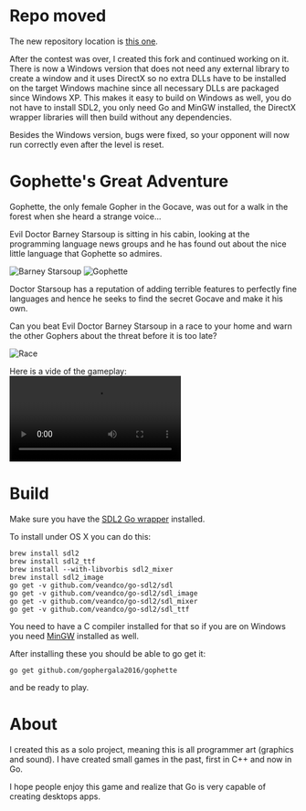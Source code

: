 # Repo moved

The new repository location is [this one](https://github.com/gonutz/gophette).

After the contest was over, I created this fork and continued working on it. There is now a Windows version that does not need any external library to create a window and it uses DirectX so no extra DLLs have to be installed on the target Windows machine since all necessary DLLs are packaged since Windows XP. This makes it easy to build on Windows as well, you do not have to install SDL2, you only need Go and MinGW installed, the DirectX wrapper libraries will then build without any dependencies.

Besides the Windows version, bugs were fixed, so your opponent will now run correctly even after the level is reset.

# Gophette's Great Adventure

Gophette, the only female Gopher in the Gocave, was out for a walk in the forest when she heard a strange voice...

Evil Doctor Barney Starsoup is sitting in his cabin, looking at the programming language news groups and he has found out about the nice little language that Gophette so admires.

![Barney Starsoup](https://raw.githubusercontent.com/gophergala2016/gophette/master/screenshots/barney_starsoup.png)
![Gophette](https://raw.githubusercontent.com/gophergala2016/gophette/master/screenshots/gophette.png)

Doctor Starsoup has a reputation of adding terrible features to perfectly fine languages and hence he seeks to find the secret Gocave and make it his own.

Can you beat Evil Doctor Barney Starsoup in a race to your home and warn the other Gophers about the threat before it is too late?

![Race](https://raw.githubusercontent.com/gophergala2016/gophette/master/screenshots/race.png)

Here is a vide of the gameplay:
![Gameplay](https://github.com/gophergala2016/gophette/raw/master/screenshots/gameplay.flv)

# Build

Make sure you have the [SDL2 Go wrapper](https://github.com/veandco/go-sdl2) installed.

To install under OS X you can do this:

    brew install sdl2
    brew install sdl2_ttf
    brew install --with-libvorbis sdl2_mixer
    brew install sdl2_image
    go get -v github.com/veandco/go-sdl2/sdl
    go get -v github.com/veandco/go-sdl2/sdl_image
    go get -v github.com/veandco/go-sdl2/sdl_mixer
    go get -v github.com/veandco/go-sdl2/sdl_ttf

You need to have a C compiler installed for that so if you are on Windows you need [MinGW](http://sourceforge.net/projects/mingw/files/) installed as well.

After installing these you should be able to go get it:

    go get github.com/gophergala2016/gophette

and be ready to play.

# About

I created this as a solo project, meaning this is all programmer art (graphics and sound). I have created small games in the past, first in C++ and now in Go.

I hope people enjoy this game and realize that Go is very capable of creating desktops apps.